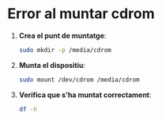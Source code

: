 # Error al muntar cdrom

1. **Crea el punt de muntatge**:
   ```bash
   sudo mkdir -p /media/cdrom
   ```

2. **Munta el dispositiu**:
   ```bash
   sudo mount /dev/cdrom /media/cdrom
   ```

3. **Verifica que s'ha muntat correctament**:
   ```bash
   df -h
   ```